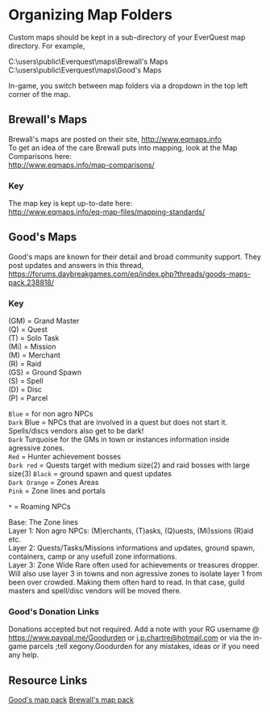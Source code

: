 # Organizing Map Folders
Custom maps should be kept in a sub-directory of your EverQuest map directory. For example,

C:\users\public\Everquest\maps\Brewall's Maps  
C:\users\public\Everquest\maps\Good's Maps  

In-game, you switch between map folders via a dropdown in the top left corner of the map.

## Brewall's Maps
Brewall's maps are posted on their  site, http://www.eqmaps.info  
To get an idea of the care Brewall puts into mapping, look at the Map Comparisons here:  
http://www.eqmaps.info/map-comparisons/

### Key
The map key is kept up-to-date here:  
http://www.eqmaps.info/eq-map-files/mapping-standards/

## Good's Maps
Good's maps are known for their detail and broad community support. They post updates and answers in this thread,
https://forums.daybreakgames.com/eq/index.php?threads/goods-maps-pack.238818/

### Key

(GM) = Grand Master                  
(Q) = Quest                          
(T) = Solo Task  
(Mi) = Mission  
(M) = Merchant  
(R) = Raid  
(GS) = Ground Spawn  
(S) = Spell  
(D) = Disc  
(P) = Parcel  

`Blue` = for non agro NPCs  
`Dark` Blue = NPCs that are involved in a quest but does not start it. Spells/discs vendors also get to be dark!  
`Dark` Turquoise for the GMs in town or instances information inside agressive zones.  
`Red` = Hunter achievement bosses  
`Dark red`  = Quests target with medium size(2) and raid bosses with large size(3)
`Black` = ground spawn and quest updates  
`Dark Orange` = Zones Areas  
`Pink` = Zone lines and portals  

`*` = Roaming NPCs  

Base: The Zone lines  
Layer 1: Non agro NPCs: (M)erchants, (T)asks, (Q)uests, (Mi)ssions (R)aid etc.  
Layer 2: Quests/Tasks/Missions informations and updates, ground spawn, containers, camp or any usefull zone informations.  
Layer 3: Zone Wide Rare often used for achievements or treasures dropper. Will also use layer 3 in towns and non agressive zones to isolate layer 1 from been over crowded. Making them often hard to read. In that case, guild masters and spell/disc vendors will be moved there.  

### Good's Donation Links
Donations accepted but not required. Add a note with your RG username @
https://www.paypal.me/Goodurden
or
j.p.chartre@hotmail.com
or
via the in-game parcels
;tell xegony.Goodurden for any mistakes, ideas or if you need any help.

## Resource Links
[Good's map pack](https://www.redguides.com/community/resources/goods-everquest-map-pack.303/)
[Brewall's map pack](https://www.redguides.com/community/resources/brewalls-everquest-maps.153/)


